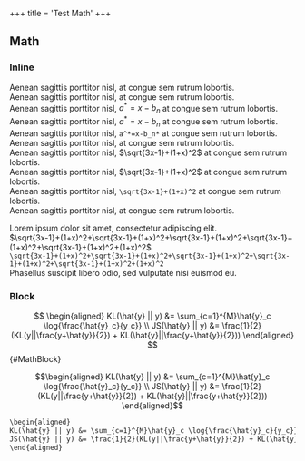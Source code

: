 +++
title = 'Test Math'
+++

## Math
### Inline

Aenean sagittis porttitor nisl, at congue sem rutrum lobortis. \
Aenean sagittis porttitor nisl, at congue sem rutrum lobortis. \
Aenean sagittis porttitor nisl, $a^*=x-b_n$ at congue sem rutrum lobortis. \
Aenean sagittis porttitor nisl, $`a^*=x-b_n`$ at congue sem rutrum lobortis. \
Aenean sagittis porttitor nisl, `a^*=x-b_n*` at congue sem rutrum lobortis. \
Aenean sagittis porttitor nisl, at congue sem rutrum lobortis. \
Aenean sagittis porttitor nisl, $\sqrt{3x-1}+(1+x)^2$ at congue sem rutrum lobortis. \
Aenean sagittis porttitor nisl, $`\sqrt{3x-1}+(1+x)^2`$ at congue sem rutrum lobortis. \
Aenean sagittis porttitor nisl, `\sqrt{3x-1}+(1+x)^2` at congue sem rutrum lobortis. \
Aenean sagittis porttitor nisl, at congue sem rutrum lobortis.

Lorem ipsum dolor sit amet, consectetur adipiscing elit. \
$\sqrt{3x-1}+(1+x)^2+\sqrt{3x-1}+(1+x)^2+\sqrt{3x-1}+(1+x)^2+\sqrt{3x-1}+(1+x)^2+\sqrt{3x-1}+(1+x)^2+(1+x)^2$ \
`\sqrt{3x-1}+(1+x)^2+\sqrt{3x-1}+(1+x)^2+\sqrt{3x-1}+(1+x)^2+\sqrt{3x-1}+(1+x)^2+\sqrt{3x-1}+(1+x)^2+(1+x)^2` \
Phasellus suscipit libero odio, sed vulputate nisi euismod eu.

### Block
$$
\begin{aligned}
KL(\hat{y} || y) &= \sum_{c=1}^{M}\hat{y}_c \log{\frac{\hat{y}_c}{y_c}} \\
JS(\hat{y} || y) &= \frac{1}{2}(KL(y||\frac{y+\hat{y}}{2}) + KL(\hat{y}||\frac{y+\hat{y}}{2}))
\end{aligned}
$$
{#MathBlock}

```math {#MathCodeCompare}
\begin{aligned}
KL(\hat{y} || y) &= \sum_{c=1}^{M}\hat{y}_c \log{\frac{\hat{y}_c}{y_c}} \\
JS(\hat{y} || y) &= \frac{1}{2}(KL(y||\frac{y+\hat{y}}{2}) + KL(\hat{y}||\frac{y+\hat{y}}{2}))
\end{aligned}
```

```txt {#MathTextCompare}
\begin{aligned}
KL(\hat{y} || y) &= \sum_{c=1}^{M}\hat{y}_c \log{\frac{\hat{y}_c}{y_c}} \\
JS(\hat{y} || y) &= \frac{1}{2}(KL(y||\frac{y+\hat{y}}{2}) + KL(\hat{y}||\frac{y+\hat{y}}{2}))
\end{aligned}
```
